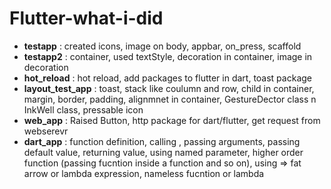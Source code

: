 # Flutter-what-i-did

- **testapp** : created icons, image on body, appbar, on_press, scaffold 
- **testapp2** : container, used textStyle, decoration in container, image in decoration
- **hot_reload** : hot reload, add packages to flutter in dart, toast package 
- **layout_test_app** : toast, stack like coulumn and row, child in container, margin, border, padding, alignmnet in container, GestureDector class n InkWell class, pressable icon
- **web_app** : Raised Button, http package for dart/flutter, get request from webserevr
- **dart_app** : function definition, calling , passing arguments, passing default value, returning value, using named parameter, higher order function (passing fucntion inside a function and so on), using => fat arrow or lambda expression, nameless fucntion or lambda 
